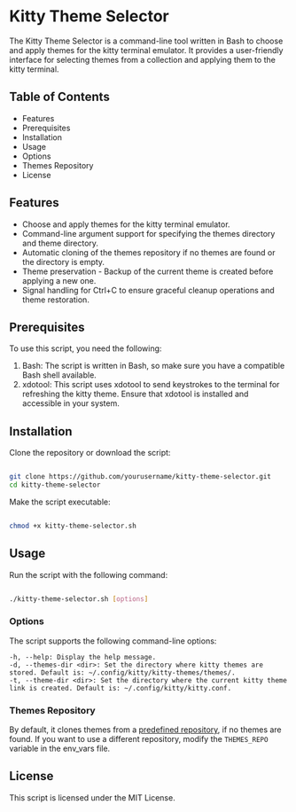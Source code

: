 # Kitty Theme Selector

The Kitty Theme Selector is a command-line tool written in Bash to choose and apply themes for the kitty terminal emulator. It provides a user-friendly interface for selecting themes from a collection and applying them to the kitty terminal.

## Table of Contents

   - Features
   - Prerequisites
   - Installation
   - Usage
   - Options
   - Themes Repository
   - License

## Features

   - Choose and apply themes for the kitty terminal emulator.
   - Command-line argument support for specifying the themes directory and theme directory.
   - Automatic cloning of the themes repository if no themes are found or the directory is empty.
   - Theme preservation - Backup of the current theme is created before applying a new one.
   - Signal handling for Ctrl+C to ensure graceful cleanup operations and theme restoration.

## Prerequisites

To use this script, you need the following:

1. Bash: The script is written in Bash, so make sure you have a compatible Bash shell available.
2. xdotool: This script uses xdotool to send keystrokes to the terminal for refreshing the kitty theme. Ensure that xdotool is installed and accessible in your system.

## Installation

Clone the repository or download the script:


```bash

git clone https://github.com/yourusername/kitty-theme-selector.git
cd kitty-theme-selector
```

Make the script executable:

```bash

chmod +x kitty-theme-selector.sh
```
## Usage

Run the script with the following command:

```bash

./kitty-theme-selector.sh [options]
```
### Options

The script supports the following command-line options:

    -h, --help: Display the help message.
    -d, --themes-dir <dir>: Set the directory where kitty themes are stored. Default is: ~/.config/kitty/kitty-themes/themes/.
    -t, --theme-dir <dir>: Set the directory where the current kitty theme link is created. Default is: ~/.config/kitty/kitty.conf.

### Themes Repository

By default, it clones themes from a [predefined repository](https://github.com/dexpota/kitty-themes.git), if no themes are found.
If you want to use a different repository, modify the `THEMES_REPO` variable in the env_vars file.

## License

This script is licensed under the MIT License.
